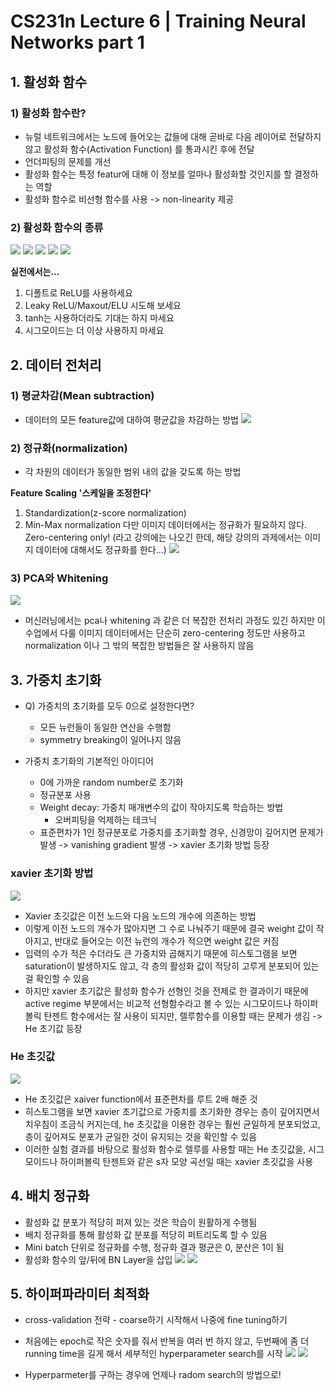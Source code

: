 # CS231n Lecture 6 | Training Neural Networks part 1
## 1. 활성화 함수
### 1) 활성화 함수란?
- 뉴럴 네트워크에서는 노드에 들어오는 값들에 대해 곧바로 다음 레이어로 전달하지 않고 활성화 함수(Activation Function) 를 통과시킨 후에 전달
- 언더피팅의 문제를 개선
- 활성화 함수는 특정 featur에 대해 이 정보를 얼마나 활성화할 것인지를 할 결정하는 역할
- 활성화 함수로 비선형 함수를 사용 -> non-linearity 제공

### 2) 활성화 함수의 종류
![](https://user-images.githubusercontent.com/79077316/162682579-a239f6e9-fb92-4221-9c6d-013e4df7785f.png)
![](https://user-images.githubusercontent.com/79077316/162682584-625f5b09-b5e4-4252-b347-ffff766152ab.png)
![](https://user-images.githubusercontent.com/79077316/162682588-da122b00-2d38-496f-a10e-0e1c71330b9d.png)
![](https://user-images.githubusercontent.com/79077316/162682593-84ab638f-48c9-4dad-9bed-dcffb5222e33.png)
![](https://user-images.githubusercontent.com/79077316/162682605-9d65a575-cac8-4900-8ea2-80f0d4eaf0c1.png)

**실전에서는...**
1. 디폴트로 ReLU를 사용하세요
2. Leaky ReLU/Maxout/ELU 시도해 보세요
3. tanh는 사용하더라도 기대는 하지 마세요
4. 시그모이드는 더 이상 사용하지 마세요

## 2. 데이터 전처리
### 1) 평균차감(Mean subtraction)
- 데이터의 모든 feature값에 대하여 평균값을 차감하는 방법
![](https://user-images.githubusercontent.com/79077316/162682614-a26dda96-798a-4191-991e-c13458e23e2b.png)

### 2) 정규화(normalization)
- 각 차원의 데이터가 동일한 범위 내의 값을 갖도록 하는 방법

**Feature Scaling '스케일을 조정한다'**
1. Standardization(z-score normalization)
2. Min-Max normalization
다만 이미지 데이터에서는 정규화가 필요하지 않다. Zero-centering only! (라고 강의에는 나오긴 한데, 해당 강의의 과제에서는 이미지 데이터에 대해서도 정규화를 한다...)
![](https://user-images.githubusercontent.com/79077316/162682621-ef9b657f-d7c8-46f5-83d3-918c93730c7f.png)


### 3) PCA와 Whitening
![](https://user-images.githubusercontent.com/79077316/162682626-ab3c258e-d2e1-4bb1-91a3-014f3a43e88a.png)

- 머신러닝에서는 pca나 whitening 과 같은 더 복잡한 전처리 과정도 있긴 하지만 이 수업에서 다룰 이미지 데이터에서는 단순히 zero-centering 정도만 사용하고 normalization 이나 그 밖의 복잡한 방법들은 잘 사용하지 않음

## 3. 가중치 초기화
- Q) 가중치의 초기화를 모두 0으로 설정한다면?
  - 모든 뉴런들이 동일한 연산을 수행함
  - symmetry breaking이 일어나지 않음

- 가중치 초기화의 기본적인 아이디어
  - 0에 가까운 random number로 초기화
  - 정규분포 사용
  - Weight decay: 가중치 매개변수의 값이 작아지도록 학습하는 방법
    - 오버피팅을 억제하는 테크닉
  - 표준편차가 1인 정규분포로 가중치를 초기화할 경우, 신경망이 깊어지면 문제가 발생 -> vanishing gradient 발생 -> xavier 초기화 방법 등장

### xavier 초기화 방법
![](https://user-images.githubusercontent.com/79077316/162682635-5544cb30-5126-43f2-ba26-1a867ce42061.png)

- Xavier 초깃값은 이전 노드와 다음 노드의 개수에 의존하는 방법
- 이렇게 이전 노드의 개수가 많아지면 그 수로 나눠주기 때문에 결국 weight 값이 작아지고, 반대로 들어오는 이전 뉴런의 개수가 적으면 weight 값은 커짐
- 입력의 수가 적은 수더라도 큰 가중치와 곱해지기 때문에 히스토그램을 보면 saturation이 발생하지도 않고, 각 층의 활성화 값이 적당히 고루게 분포되어 있는 걸 확인할 수 있음
- 하지만 xavier 초기값은 활성화 함수가 선형인 것을 전제로 한 결과이기 때문에 active regime 부분에서는 비교적 선형함수라고 볼 수 있는 시그모이드나 하이퍼볼릭 탄젠트 함수에서는 잘 사용이 되지만, 렐루함수를 이용할 때는 문제가 생김 -> He 초기값 등장

### He 초깃값
![](https://user-images.githubusercontent.com/79077316/162682647-6a6bc32b-3f76-4c1d-9dca-c53468fb40dc.png)

- He 초깃값은 xaiver function에서 표준편차를 루트 2배 해준 것
- 히스토그램을 보면 xavier 초기값으로 가중치를 초기화한 경우는 층이 깊어지면서 치우침이 조금식 커지는데, he 초깃값을 이용한 경우는 훨씬 균일하게 분포되었고, 층이 깊어져도 분포가 균일한 것이 유지되는 것을 확인할 수 있음
- 이러한 실험 결과를 바탕으로 활성화 함수로 렐루를 사용할 때는 He 초깃값을, 시그모이드나 하이퍼볼릭 탄젠트와 같은 s자 모양 곡선일 때는 xavier 초깃값을 사용

## 4. 배치 정규화
- 활성화 값 분포가 적당히 퍼져 있는 것은 학습이 원활하게 수행됨
- 배치 정규화를 통해 활성화 값 분포를 적당히 퍼트리도록 할 수 있음
- Mini batch 단위로 정규화를 수행, 정규화 결과 평균은 0, 분산은 1이 됨
- 활성화 함수의 앞/뒤에 BN Layer을 삽입
![](https://user-images.githubusercontent.com/79077316/162682659-9298f93d-e8cc-4bfe-be54-9b1cbe73258a.png)
![](https://user-images.githubusercontent.com/79077316/162682671-e9eef54f-1952-4729-83a2-d3bd5de8b1a7.png)

## 5. 하이퍼파라미터 최적화
- cross-validation 전략 - coarse하기 시작해서 나중에 fine tuning하기
- 처음에는 epoch로 작은 숫자를 줘서 반복을 여러 번 하지 않고, 두번째에 좀 더 running time을 길게 해서 세부적인 hyperparameter search를 시작
![](https://user-images.githubusercontent.com/79077316/162682675-305b37bc-aed5-4697-9501-e7e07e452dc1.png)
![](https://user-images.githubusercontent.com/79077316/162682691-b698b7e7-f07a-4eac-a2e6-11fed31154db.png)

- Hyperparmeter를 구하는 경우에 언제나 radom search의 방법으로!
